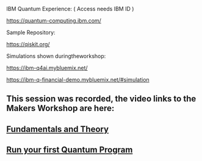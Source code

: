 IBM Quantum Experience: ( Access needs IBM ID )

https://quantum-computing.ibm.com/

Sample Repository:

https://qiskit.org/

Simulations shown duringtheworkshop:

https://ibm-q4ai.mybluemix.net/

https://ibm-q-financial-demo.mybluemix.net/#simulation

## This session was recorded, the video links to the Makers Workshop are here:
## [Fundamentals and Theory]()
## [Run your first Quantum Program]()
